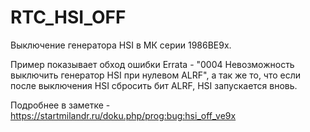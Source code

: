 # RTC_HSI_OFF
Выключение генератора HSI в МК серии 1986ВЕ9х.

Пример показывает обход ошибки Errata - "0004 Невозможность выключить генератор HSI при нулевом ALRF", а так же то, что если после выключения HSI сбросить бит ALRF, HSI запускается вновь.

Подробнее в заметке - https://startmilandr.ru/doku.php/prog:bug:hsi_off_ve9x
